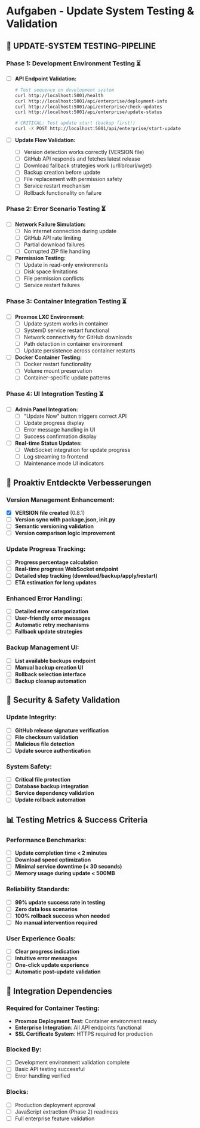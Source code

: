 # Aufgaben - Update System Testing & Validation

## 🧪 **UPDATE-SYSTEM TESTING-PIPELINE**

### **Phase 1: Development Environment Testing** ⏳
- [ ] **API Endpoint Validation:**
  ```bash
  # Test sequence on development system
  curl http://localhost:5001/health
  curl http://localhost:5001/api/enterprise/deployment-info
  curl http://localhost:5001/api/enterprise/check-updates
  curl http://localhost:5001/api/enterprise/update-status
  
  # CRITICAL: Test update start (backup first!)
  curl -X POST http://localhost:5001/api/enterprise/start-update
  ```

- [ ] **Update Flow Validation:**
  - [ ] Version detection works correctly (VERSION file)
  - [ ] GitHub API responds and fetches latest release
  - [ ] Download fallback strategies work (urllib/curl/wget)
  - [ ] Backup creation before update
  - [ ] File replacement with permission safety
  - [ ] Service restart mechanism
  - [ ] Rollback functionality on failure

### **Phase 2: Error Scenario Testing** ⏳
- [ ] **Network Failure Simulation:**
  - [ ] No internet connection during update
  - [ ] GitHub API rate limiting
  - [ ] Partial download failures
  - [ ] Corrupted ZIP file handling

- [ ] **Permission Testing:**
  - [ ] Update in read-only environments
  - [ ] Disk space limitations
  - [ ] File permission conflicts
  - [ ] Service restart failures

### **Phase 3: Container Integration Testing** ⏳
- [ ] **Proxmox LXC Environment:**
  - [ ] Update system works in container
  - [ ] SystemD service restart functional
  - [ ] Network connectivity for GitHub downloads
  - [ ] Path detection in container environment
  - [ ] Update persistence across container restarts

- [ ] **Docker Container Testing:**
  - [ ] Docker restart functionality
  - [ ] Volume mount preservation
  - [ ] Container-specific update patterns

### **Phase 4: UI Integration Testing** ⏳
- [ ] **Admin Panel Integration:**
  - [ ] "Update Now" button triggers correct API
  - [ ] Update progress display
  - [ ] Error message handling in UI
  - [ ] Success confirmation display

- [ ] **Real-time Status Updates:**
  - [ ] WebSocket integration for update progress
  - [ ] Log streaming to frontend
  - [ ] Maintenance mode UI indicators

## 🔧 **Proaktiv Entdeckte Verbesserungen**

### **Version Management Enhancement:**
- [x] **VERSION file created** (0.8.1)
- [ ] **Version sync with package.json, __init__.py**
- [ ] **Semantic versioning validation**
- [ ] **Version comparison logic improvement**

### **Update Progress Tracking:**
- [ ] **Progress percentage calculation**
- [ ] **Real-time progress WebSocket endpoint**
- [ ] **Detailed step tracking (download/backup/apply/restart)**
- [ ] **ETA estimation for long updates**

### **Enhanced Error Handling:**
- [ ] **Detailed error categorization**
- [ ] **User-friendly error messages**
- [ ] **Automatic retry mechanisms**
- [ ] **Fallback update strategies**

### **Backup Management UI:**
- [ ] **List available backups endpoint**
- [ ] **Manual backup creation UI**
- [ ] **Rollback selection interface**
- [ ] **Backup cleanup automation**

## 🚨 **Security & Safety Validation**

### **Update Integrity:**
- [ ] **GitHub release signature verification**
- [ ] **File checksum validation**
- [ ] **Malicious file detection**
- [ ] **Update source authentication**

### **System Safety:**
- [ ] **Critical file protection**
- [ ] **Database backup integration**
- [ ] **Service dependency validation**
- [ ] **Update rollback automation**

## 📊 **Testing Metrics & Success Criteria**

### **Performance Benchmarks:**
- [ ] **Update completion time < 2 minutes**
- [ ] **Download speed optimization**
- [ ] **Minimal service downtime (< 30 seconds)**
- [ ] **Memory usage during update < 500MB**

### **Reliability Standards:**
- [ ] **99% update success rate in testing**
- [ ] **Zero data loss scenarios**
- [ ] **100% rollback success when needed**
- [ ] **No manual intervention required**

### **User Experience Goals:**
- [ ] **Clear progress indication**
- [ ] **Intuitive error messages**
- [ ] **One-click update experience**
- [ ] **Automatic post-update validation**

## 🔗 **Integration Dependencies**

### **Required for Container Testing:**
- **Proxmox Deployment Test**: Container environment ready
- **Enterprise Integration**: All API endpoints functional
- **SSL Certificate System**: HTTPS required for production

### **Blocked By:**
- [ ] Development environment validation complete
- [ ] Basic API testing successful
- [ ] Error handling verified

### **Blocks:**
- [ ] Production deployment approval
- [ ] JavaScript extraction (Phase 2) readiness
- [ ] Full enterprise feature validation
